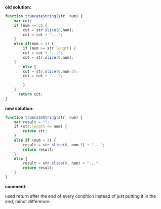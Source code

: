 **old solution:**
```javascript
function truncateString(str, num) {
    var cut;
    if (num <= 3) {
        cut = str.slice(0,num);
        cut = cut + "...";
    }
    else if(num > 3) {
        if (num >= str.length) {
        cut = cut + "...";
        cut = str.slice(0,num);
    }
        else {
        cut = str.slice(0,num-3);
        cut = cut + "...";   
         
        }
    }
      return cut;
}
```

**new solution:**
```javascript
function truncateString(str, num) {
    var result = "";
    if (str.length <= num) {
        return str;
    }
    else if (num > 3) {
        result = str.slice(0, num-3) + "...";
        return result;
    }
    else {
        result = str.slice(0, num) + "...";
        return result;
    }
}
```
**comment:**

used return after the end of every condition instead of just putting it in the end, minor difference.

